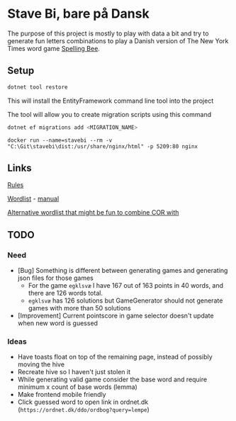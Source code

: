 # Stave Bi, bare på Dansk

The purpose of this project is mostly to play with data a bit and try to generate fun letters combinations to play a Danish version of The New York Times word game [Spelling Bee](https://www.nytimes.com/puzzles/spelling-bee).

## Setup

```sh
dotnet tool restore
```

This will install the EntityFramework command line tool into the project

The tool will allow you to create migration scripts using this command

```sh
dotnet ef migrations add <MIGRATION_NAME>
```

```
docker run --name=stavebi --rm -v "C:\Git\stavebi\dist:/usr/share/nginx/html" -p 5209:80 nginx
```

## Links

[Rules](https://www.nytimes.com/2021/07/26/crosswords/spelling-bee-forum-introduction.html)

[Wordlist](https://ordregister.dk/) -
[manual](https://ordregister.dk/doc/COR.html)

[Alternative wordlist that might be fun to combine COR with](https://korpus.dsl.dk/resources/licences/dsl-open.html)

## TODO

### Need

- [Bug] Something is different between generating games and generating json files for those games
  * For the game `egklsvæ` I have 167 out of 163 points in 40 words, and there are 126 words total.
  * `egklsvæ` has 126 solutions but GameGenerator should not generate games with more than 50 solutions
- [Improvement] Current pointscore in game selector doesn't update when new word is guessed

### Ideas

- Have toasts float on top of the remaining page, instead of possibly moving the hive
- Recreate hive so I haven't just stolen it
- While generating valid game consider the base word and require minimum x count of base words (lemma)
- Make frontend mobile friendly
- Click guessed word to open link in ordnet.dk (`https://ordnet.dk/ddo/ordbog?query=lempe`)
